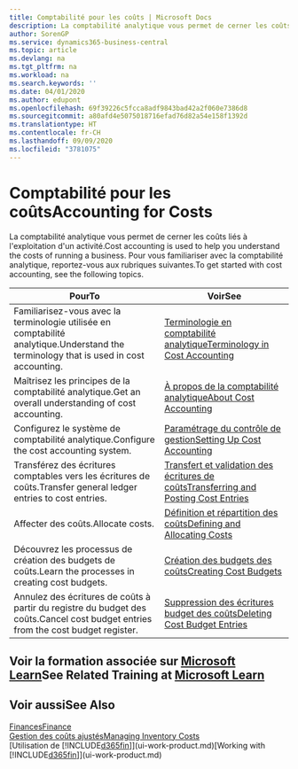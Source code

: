 ```yaml
---
title: Comptabilité pour les coûts | Microsoft Docs
description: La comptabilité analytique vous permet de cerner les coûts liés à l'exploitation d'un activié. Pour vous familiariser avec la comptabilité analytique, reportez-vous aux rubriques suivantes.
author: SorenGP
ms.service: dynamics365-business-central
ms.topic: article
ms.devlang: na
ms.tgt_pltfrm: na
ms.workload: na
ms.search.keywords: ''
ms.date: 04/01/2020
ms.author: edupont
ms.openlocfilehash: 69f39226c5fcca8adf9843bad42a2f060e7386d8
ms.sourcegitcommit: a80afd4e5075018716efad76d82a54e158f1392d
ms.translationtype: HT
ms.contentlocale: fr-CH
ms.lasthandoff: 09/09/2020
ms.locfileid: "3781075"
---
```

# <a name="accounting-for-costs"></a><span data-ttu-id="5a9fe-104">Comptabilité pour les coûts</span><span class="sxs-lookup"><span data-stu-id="5a9fe-104">Accounting for Costs</span></span>
<span data-ttu-id="5a9fe-105">La comptabilité analytique vous permet de cerner les coûts liés à l'exploitation d'un activité.</span><span class="sxs-lookup"><span data-stu-id="5a9fe-105">Cost accounting is used to help you understand the costs of running a business.</span></span> <span data-ttu-id="5a9fe-106">Pour vous familiariser avec la comptabilité analytique, reportez-vous aux rubriques suivantes.</span><span class="sxs-lookup"><span data-stu-id="5a9fe-106">To get started with cost accounting, see the following topics.</span></span>  

|<span data-ttu-id="5a9fe-107">Pour</span><span class="sxs-lookup"><span data-stu-id="5a9fe-107">To</span></span>|<span data-ttu-id="5a9fe-108">Voir</span><span class="sxs-lookup"><span data-stu-id="5a9fe-108">See</span></span>|  
|--------|---------|  
|<span data-ttu-id="5a9fe-109">Familiarisez-vous avec la terminologie utilisée en comptabilité analytique.</span><span class="sxs-lookup"><span data-stu-id="5a9fe-109">Understand the terminology that is used in cost accounting.</span></span>|[<span data-ttu-id="5a9fe-110">Terminologie en comptabilité analytique</span><span class="sxs-lookup"><span data-stu-id="5a9fe-110">Terminology in Cost Accounting</span></span>](finance-terminology-in-cost-accounting.md)|  
|<span data-ttu-id="5a9fe-111">Maîtrisez les principes de la comptabilité analytique.</span><span class="sxs-lookup"><span data-stu-id="5a9fe-111">Get an overall understanding of cost accounting.</span></span>|[<span data-ttu-id="5a9fe-112">À propos de la comptabilité analytique</span><span class="sxs-lookup"><span data-stu-id="5a9fe-112">About Cost Accounting</span></span>](finance-about-cost-accounting.md)|  
|<span data-ttu-id="5a9fe-113">Configurez le système de comptabilité analytique.</span><span class="sxs-lookup"><span data-stu-id="5a9fe-113">Configure the cost accounting system.</span></span>|[<span data-ttu-id="5a9fe-114">Paramétrage du contrôle de gestion</span><span class="sxs-lookup"><span data-stu-id="5a9fe-114">Setting Up Cost Accounting</span></span>](finance-set-up-cost-accounting.md)|  
|<span data-ttu-id="5a9fe-115">Transférez des écritures comptables vers les écritures de coûts.</span><span class="sxs-lookup"><span data-stu-id="5a9fe-115">Transfer general ledger entries to cost entries.</span></span>|[<span data-ttu-id="5a9fe-116">Transfert et validation des écritures de coûts</span><span class="sxs-lookup"><span data-stu-id="5a9fe-116">Transferring and Posting Cost Entries</span></span>](finance-transfer-and-post-cost-entries.md)|  
|<span data-ttu-id="5a9fe-117">Affecter des coûts.</span><span class="sxs-lookup"><span data-stu-id="5a9fe-117">Allocate costs.</span></span>|[<span data-ttu-id="5a9fe-118">Définition et répartition des coûts</span><span class="sxs-lookup"><span data-stu-id="5a9fe-118">Defining and Allocating Costs</span></span>](finance-define-and-allocate-costs.md)|  
|<span data-ttu-id="5a9fe-119">Découvrez les processus de création des budgets de coûts.</span><span class="sxs-lookup"><span data-stu-id="5a9fe-119">Learn the processes in creating cost budgets.</span></span>|[<span data-ttu-id="5a9fe-120">Création des budgets des coûts</span><span class="sxs-lookup"><span data-stu-id="5a9fe-120">Creating Cost Budgets</span></span>](finance-create-cost-budgets.md)|
|<span data-ttu-id="5a9fe-121">Annulez des écritures de coûts à partir du registre du budget des coûts.</span><span class="sxs-lookup"><span data-stu-id="5a9fe-121">Cancel cost budget entries from the cost budget register.</span></span>|[<span data-ttu-id="5a9fe-122">Suppression des écritures budget des coûts</span><span class="sxs-lookup"><span data-stu-id="5a9fe-122">Deleting Cost Budget Entries</span></span>](finance-how-to-delete-cost-budget-entries.md)|

## <a name="see-related-training-at-microsoft-learn"></a><span data-ttu-id="5a9fe-123">Voir la formation associée sur [Microsoft Learn](/learn/paths/use-cost-accounting-dynamics-365-business-central/)</span><span class="sxs-lookup"><span data-stu-id="5a9fe-123">See Related Training at [Microsoft Learn](/learn/paths/use-cost-accounting-dynamics-365-business-central/)</span></span>

## <a name="see-also"></a><span data-ttu-id="5a9fe-124">Voir aussi</span><span class="sxs-lookup"><span data-stu-id="5a9fe-124">See Also</span></span>  
[<span data-ttu-id="5a9fe-125">Finances</span><span class="sxs-lookup"><span data-stu-id="5a9fe-125">Finance</span></span>](finance.md)  
[<span data-ttu-id="5a9fe-126">Gestion des coûts ajustés</span><span class="sxs-lookup"><span data-stu-id="5a9fe-126">Managing Inventory Costs</span></span>](finance-manage-inventory-costs.md)  
<span data-ttu-id="5a9fe-127">[Utilisation de [!INCLUDE[d365fin](includes/d365fin_md.md)]](ui-work-product.md)</span><span class="sxs-lookup"><span data-stu-id="5a9fe-127">[Working with [!INCLUDE[d365fin](includes/d365fin_md.md)]](ui-work-product.md)</span></span>
